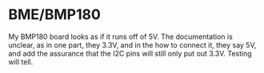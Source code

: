 # BME/BMP180

My BMP180 board looks as if it runs off of 5V. The documentation is unclear, as in one part, they 3.3V, and in the how to connect it, they say 5V, and add the assurance that the I2C pins will still only put out 3.3V. Testing will tell.
